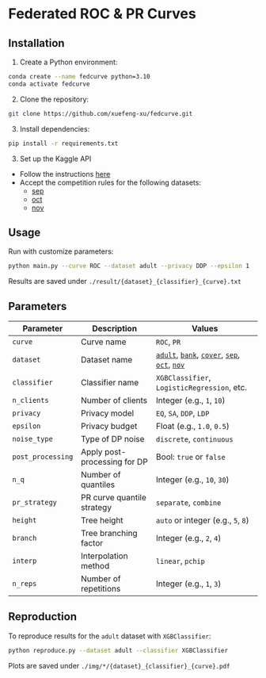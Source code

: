 # Federated ROC & PR Curves

## Installation

1. Create a Python environment:

```bash
conda create --name fedcurve python=3.10
conda activate fedcurve
```

2. Clone the repository:

```bash
git clone https://github.com/xuefeng-xu/fedcurve.git
```

3. Install dependencies:

```bash
pip install -r requirements.txt
```

3. Set up the Kaggle API
- Follow the instructions [here](https://github.com/Kaggle/kaggle-api/blob/main/docs/README.md#api-credentials)
- Accept the competition rules for the following datasets:
  - [sep](https://www.kaggle.com/competitions/tabular-playground-series-sep-2021/rules)
  - [oct](https://www.kaggle.com/competitions/tabular-playground-series-oct-2021/rules)
  - [nov](https://www.kaggle.com/competitions/tabular-playground-series-nov-2021/rules)

## Usage

Run with customize parameters:

```bash
python main.py --curve ROC --dataset adult --privacy DDP --epsilon 1
```

Results are saved under `./result/{dataset}_{classifier}_{curve}.txt`

## Parameters

| Parameter | Description | Values |
|---|---|---|
| `curve` | Curve name | `ROC`, `PR` |
| `dataset` | Dataset name | [`adult`](https://archive.ics.uci.edu/dataset/2/adult), [`bank`](https://archive.ics.uci.edu/dataset/222/bank+marketing), [`cover`](https://archive.ics.uci.edu/dataset/31/covertype), [`sep`](https://www.kaggle.com/competitions/tabular-playground-series-sep-2021), [`oct`](https://www.kaggle.com/competitions/tabular-playground-series-oct-2021), [`nov`](https://www.kaggle.com/competitions/tabular-playground-series-nov-2021) |
| `classifier` | Classifier name | `XGBClassifier`, `LogisticRegression`, etc. |
| `n_clients` | Number of clients | Integer (e.g., `1`, `10`) |
| `privacy` | Privacy model | `EQ`, `SA`, `DDP`, `LDP` |
| `epsilon` | Privacy budget | Float (e.g., `1.0`, `0.5`) |
| `noise_type` | Type of DP noise | `discrete`, `continuous` |
| `post_processing` | Apply post-processing for DP | Bool: `true` or `false` |
| `n_q` | Number of quantiles | Integer (e.g., `10`, `30`) |
| `pr_strategy` | PR curve quantile strategy | `separate`, `combine` |
| `height` | Tree height | `auto` or integer (e.g., `5`, `8`) |
| `branch` | Tree branching factor | Integer (e.g., `2`, `4`) |
| `interp` | Interpolation method | `linear`, `pchip` |
| `n_reps` | Number of repetitions | Integer (e.g., `1`, `3`) |

## Reproduction

To reproduce results for the `adult` dataset with `XGBClassifier`:

```bash
python reproduce.py --dataset adult --classifier XGBClassifier
```

Plots are saved under `./img/*/{dataset}_{classifier}_{curve}.pdf`
